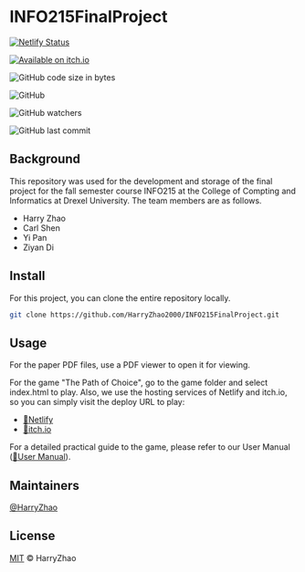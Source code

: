 # INFO215FinalProject

[![Netlify Status](https://api.netlify.com/api/v1/badges/aac6695e-a006-4958-a286-fe2be18d332c/deploy-status)](https://app.netlify.com/sites/the-path-of-choice/deploys)

[![Available on itch.io](https://img.shields.io/badge/itch.io-available-blue)](https://harryzhao2000.itch.io/the-path-of-choice)

![GitHub code size in bytes](https://img.shields.io/github/languages/code-size/HarryZhao2000/INFO215FinalProject)

![GitHub](https://img.shields.io/github/license/HarryZhao2000/INFO215FinalProject)

![GitHub watchers](https://img.shields.io/github/watchers/HarryZhao2000/INFO215FinalProject?style=social)

![GitHub last commit](https://img.shields.io/github/last-commit/HarryZhao2000/INFO215FinalProject)

## Background

This repository was used for the development and storage of the final project for the fall semester course INFO215 at the College of Compting and Informatics at Drexel University.
The team members are as follows.
- Harry Zhao
- Carl Shen
- Yi Pan
- Ziyan Di

## Install

For this project, you can clone the entire repository locally.

```bash
git clone https://github.com/HarryZhao2000/INFO215FinalProject.git
```

## Usage

For the paper PDF files, use a PDF viewer to open it for viewing. 

For the game "The Path of Choice", go to the game folder and select index.html to play. Also, we use the hosting services of Netlify and itch.io, so you can simply visit the deploy URL to play:

- [🔗Netlify](https://the-path-of-choice.netlify.app/)
- [🔗itch.io](https://harryzhao2000.itch.io/the-path-of-choice)

For a detailed practical guide to the game, please refer to our User Manual ([🔗User Manual](https://stonly.com/sl/en/35762779-1c8b-41d6-a5d3-3dfa937b3d67/Steps/916277)).

## Maintainers

[@HarryZhao](https://github.com/HarryZhao2000)

## License

[MIT](https://github.com/HarryZhao2000/INFO215FinalProject/blob/main/LICENSE) © HarryZhao

